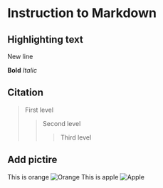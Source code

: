 # Instruction to Markdown

## Highlighting text 

New line 

**Bold**
*Italic*

## Citation
> First level
>> Second level
>>> Third level

## Add pictire
This is orange
![Orange](orange.jpg)
This is apple
![Apple](apple.jpg)
